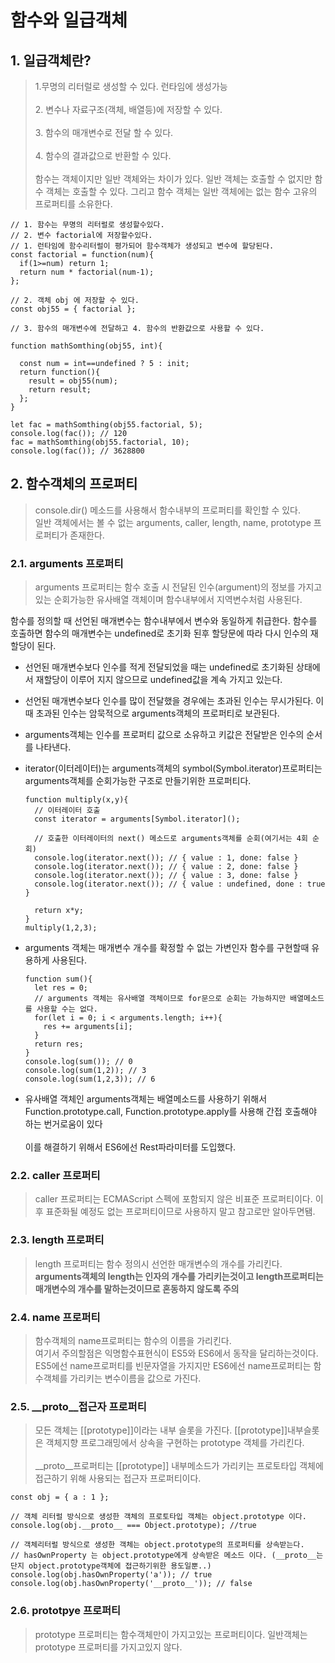 # 함수와 일급객체
## 1. 일급객체란?
> 1.무명의 리터럴로 생성할 수 있다. 런타임에 생성가능<br><br>2. 변수나 자료구조(객체, 배열등)에 저장할 수 있다.<br><br>3. 함수의 매개변수로 전달 할 수 있다.<br><br>4. 함수의 결과값으로 반환할 수 있다.<br><br>함수는 객체이지만 일반 객체와는 차이가 있다. 일반 객체는 호출할 수 없지만 함수 객체는 호출할 수 있다. 그리고 함수 객체는 일반 객체에는 없는 함수 고유의 프로퍼티를 소유한다.

    // 1. 함수는 무명의 리터럴로 생성할수있다.
    // 2. 변수 factorial에 저장할수있다.
    // 1. 런타임에 함수리터럴이 평가되어 함수객체가 생성되고 변수에 할당된다.
    const factorial = function(num){
      if(1>=num) return 1;
      return num * factorial(num-1);
    };

    // 2. 객체 obj 에 저장할 수 있다.
    const obj55 = { factorial };

    // 3. 함수의 매개변수에 전달하고 4. 함수의 반환값으로 사용할 수 있다.

    function mathSomthing(obj55, int){

      const num = int==undefined ? 5 : init;
      return function(){
        result = obj55(num);
        return result;
      };
    }

    let fac = mathSomthing(obj55.factorial, 5);
    console.log(fac()); // 120
    fac = mathSomthing(obj55.factorial, 10);
    console.log(fac()); // 3628800

## 2. 함수객체의 프로퍼티
> console.dir() 메소드를 사용해서 함수내부의 프로퍼티를 확인할 수 있다.<br>
일반 객체에서는 볼 수 없는 arguments, caller, length, name, prototype 프로퍼티가 존재한다.
### 2.1. arguments 프로퍼티
> arguments 프로퍼티는 함수 호출 시 전달된 인수(argument)의 정보를 가지고 있는 순회가능한 유사배열 객체이며 함수내부에서 지역변수처럼 사용된다.

함수를 정의할 때 선언된 매개변수는 함수내부에서 변수와 동일하게 취급한다. 함수를 호출하면 함수의 매개변수는 undefined로 초기화 된후 할당문에 따라 다시 인수의 재할당이 된다.
- 선언된 매개변수보다 인수를 적게 전달되었을 때는 undefined로 초기화된 상태에서 재할당이 이루어 지지 않으므로 undefined값을 계속 가지고 있는다.

- 선언된 매개변수보다 인수를 많이 전달했을 경우에는 초과된 인수는 무시가된다. 이때 초과된 인수는 암묵적으로 arguments객체의 프로퍼티로 보관된다.

- arguments객체는 인수를 프로퍼티 값으로 소유하고 키값은 전달받은 인수의 순서를 나타낸다.

- iterator(이터레이터)는 arguments객체의 symbol(Symbol.iterator)프로퍼티는 arguments객체를 순회가능한 구조로 만들기위한 프로퍼티다.

      function multiply(x,y){
        // 이터레이터 호출
        const iterator = arguments[Symbol.iterator]();

        // 호출한 이터레이터의 next() 메소드로 arguments객체를 순회(여기서는 4회 순회)
        console.log(iterator.next()); // { value : 1, done: false }
        console.log(iterator.next()); // { value : 2, done: false }
        console.log(iterator.next()); // { value : 3, done: false }
        console.log(iterator.next()); // { value : undefined, done : true }

        return x*y;
      }
      multiply(1,2,3);
- arguments 객체는 매개변수 개수를 확정할 수 없는 가변인자 함수를 구현할때 유용하게 사용된다.

      function sum(){
        let res = 0;
        // arguments 객체는 유사배열 객체이므로 for문으로 순회는 가능하지만 배열메소드를 사용할 수는 없다.
        for(let i = 0; i < arguments.length; i++){
          res += arguments[i];
        }
        return res;
      }
      console.log(sum()); // 0
      console.log(sum(1,2)); // 3
      console.log(sum(1,2,3)); // 6
- 유사배열 객체인 arguments객체는 배열메소드를 사용하기 위해서  Function.prototype.call, Function.prototype.apply를 사용해 간접 호출해야 하는 번거로움이 있다<br><br> 이를 해결하기 위해서 ES6에선 Rest파라미터를 도입했다.
### 2.2. caller 프로퍼티
> caller 프로퍼티는 ECMAScript 스펙에 포함되지 않은 비표준 프로퍼티이다. 이후 표준화될 예정도 없는 프로퍼티이므로 사용하지 말고 참고로만 알아두면됌. 
### 2.3. length 프로퍼티
> length 프로퍼티는 함수 정의시 선언한 매개변수의 개수를 가리킨다.<br> **arguments객체의 length는 인자의 개수를 가리키는것이고 length프로퍼티는 매개변수의 개수를 말하는것이므로 혼동하지 않도록 주의**
### 2.4. name 프로퍼티
> 함수객체의 name프로퍼티는 함수의 이름을 가리킨다.<br>여기서 주의할점은 익명함수표현식이 ES5와 ES6에서 동작을 달리하는것이다. ES5에선 name프로퍼티를 빈문자열을 가지지만 ES6에선 name프로퍼티는 함수객체를 가리키는 변수이름을 값으로 가진다.
### 2.5. __proto__접근자 프로퍼티
> 모든 객체는 [[prototype]]이라는 내부 슬롯을 가진다. [[prototype]]내부슬롯은 객체지향 프로그래밍에서 상속을 구현하는 prototype 객체를 가리킨다.<br><br>
__proto__프로퍼티는 [[prototype]] 내부메소드가 가리키는 프로토타입 객체에 접근하기 위해 사용되는 접근자 프로퍼티이다.

    const obj = { a : 1 };

    // 객체 리터럴 방식으로 생성한 객체의 프로토타입 객체는 object.prototype 이다.
    console.log(obj.__proto__ === Object.prototype); //true

    // 객체리터럴 방식으로 생성한 객체는 object.prototype의 프로퍼티를 상속받는다.
    // hasOwnProperty 는 object.prototype에게 상속받은 메소드 이다. (__proto__는 단지 object.prototype객체에 접근하기위한 용도일뿐..)
    console.log(obj.hasOwnProperty('a')); // true
    console.log(obj.hasOwnProperty('__proto__')); // false
### 2.6. prototpye 프로퍼티
> prototype 프로퍼티는 함수객체만이 가지고있는 프로퍼티이다. 일반객체는 prototype 프로퍼티를 가지고있지 않다.